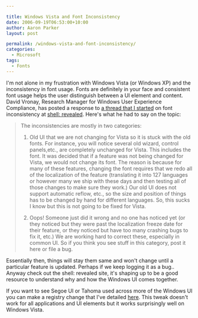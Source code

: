 ```yaml
---

title: Windows Vista and Font Inconsistency
date: 2006-09-19T06:53:00+10:00
author: Aaron Parker
layout: post

permalink: /windows-vista-and-font-inconsistency/
categories:
  - Microsoft
tags:
  - Fonts
---
```

I'm not alone in my frustration with Windows Vista (or Windows XP) and the inconsistency in font usage. Fonts are definitely in your face and consistent font usage helps the user distinguish between a UI element and content. David Vronay, Research Manager for Windows User Experience Compliance, has posted a response to [a thread that I started](http://shellrevealed.com/forums/thread/493.aspx) on font inconsistency at [shell: revealed](http://shellrevealed.com/). Here's what he had to say on the topic:

> The inconsistencies are mostly in two categories:
> 
> 1) Old UI that we are not changing for Vista so it is stuck with the old fonts. For instance, you will notice several old wizard, control panels,etc., are completely unchanged for Vista. This includes the font. It was decided that if a feature was not being changed for Vista, we would not change its font. The reason is because for many of these features, changing the font requires that we redo all of the localization of the feature (translating it into 127 languages or however many we ship with these days and then testing all of those changes to make sure they work.) Our old UI does not support automatic reflow, etc., so the size and position of things has to be changed by hand for different languages. So, this sucks I know but this is not going to be fixed for Vista.
> 
> 2) Oops! Someone just did it wrong and no one has noticed yet (or they noticed but they were past the localization freeze date for their feature, or they noticed but have too many crashing bugs to fix it, etc.) We are working hard to correct these, especially in common UI. So if you think you see stuff in this category, post it here or file a bug.

Essentially then, things will stay them same and won't change until a particular feature is updated. Perhaps if we keep logging it as a bug.. Anyway check out the shell: revealed site, it's shaping up to be a good resource to understand why and how the Windows UI comes together.

If you want to see Segoe UI or Tahoma used across more of the Windows UI you can make a registry change that I've detailed [here](http://www.trustedaccess.info/blogs/travelling/archive/2006/08/25/UI-consistency-and-Microsoft-Sans-Serif.aspx). This tweak doesn't work for all applications and UI elements but it works surprisingly well on Windows Vista.